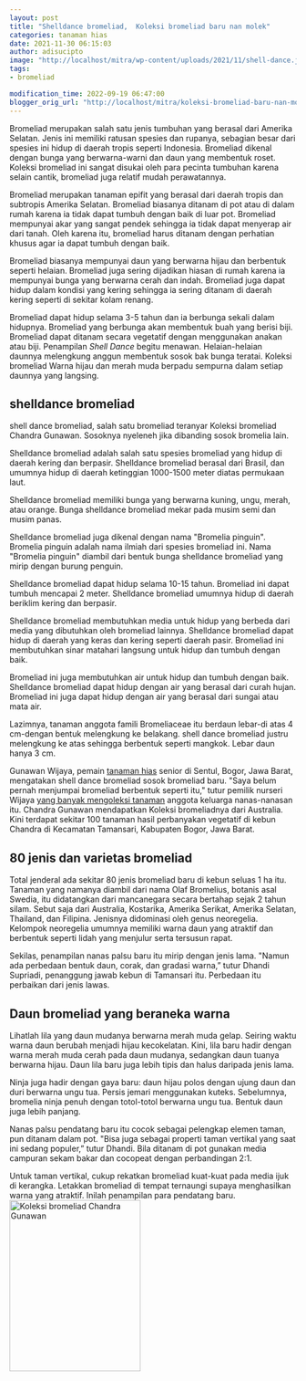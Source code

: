 ```yaml
---
layout: post
title: "Shelldance bromeliad,  Koleksi bromeliad baru nan molek"
categories: tanaman hias
date: 2021-11-30 06:15:03
author: adisucipto
image: "http://localhost/mitra/wp-content/uploads/2021/11/shell-dance.jpg"
tags:
- bromeliad

modification_time: 2022-09-19 06:47:00
blogger_orig_url: "http://localhost/mitra/koleksi-bromeliad-baru-nan-molek.html"
---
```


Bromeliad merupakan salah satu jenis tumbuhan yang berasal dari Amerika Selatan. Jenis ini memiliki ratusan spesies dan rupanya, sebagian besar dari spesies ini hidup di daerah tropis seperti Indonesia. Bromeliad dikenal dengan bunga yang berwarna-warni dan daun yang membentuk roset. Koleksi bromeliad ini sangat disukai oleh para pecinta tumbuhan karena selain cantik, bromeliad juga relatif mudah perawatannya.

Bromeliad merupakan tanaman epifit yang berasal dari daerah tropis dan subtropis Amerika Selatan. Bromeliad biasanya ditanam di pot atau di dalam rumah karena ia tidak dapat tumbuh dengan baik di luar pot. Bromeliad mempunyai akar yang sangat pendek sehingga ia tidak dapat menyerap air dari tanah. Oleh karena itu, bromeliad harus ditanam dengan perhatian khusus agar ia dapat tumbuh dengan baik.

Bromeliad biasanya mempunyai daun yang berwarna hijau dan berbentuk seperti helaian. Bromeliad juga sering dijadikan hiasan di rumah karena ia mempunyai bunga yang berwarna cerah dan indah. Bromeliad juga dapat hidup dalam kondisi yang kering sehingga ia sering ditanam di daerah kering seperti di sekitar kolam renang.

Bromeliad dapat hidup selama 3-5 tahun dan ia berbunga sekali dalam hidupnya. Bromeliad yang berbunga akan membentuk buah yang berisi biji. Bromeliad dapat ditanam secara vegetatif dengan menggunakan anakan atau biji.
Penampilan <em>Shell Dance</em> begitu menawan. Helaian-helaian daunnya melengkung anggun membentuk sosok bak bunga teratai. Koleksi bromeliad Warna hijau dan merah muda berpadu sempurna dalam setiap daunnya yang langsing.
<h2>shelldance bromeliad</h2>
shell dance bromeliad, salah satu bromeliad teranyar Koleksi bromeliad Chandra Gunawan. Sosoknya nyeleneh jika dibanding sosok bromelia lain.

Shelldance bromeliad adalah salah satu spesies bromeliad yang hidup di daerah kering dan berpasir. Shelldance bromeliad berasal dari Brasil, dan umumnya hidup di daerah ketinggian 1000-1500 meter diatas permukaan laut.

Shelldance bromeliad memiliki bunga yang berwarna kuning, ungu, merah, atau orange. Bunga shelldance bromeliad mekar pada musim semi dan musim panas.

Shelldance bromeliad juga dikenal dengan nama "Bromelia pinguin". Bromelia pinguin adalah nama ilmiah dari spesies bromeliad ini. Nama "Bromelia pinguin" diambil dari bentuk bunga shelldance bromeliad yang mirip dengan burung penguin.

Shelldance bromeliad dapat hidup selama 10-15 tahun. Bromeliad ini dapat tumbuh mencapai 2 meter. Shelldance bromeliad umumnya hidup di daerah beriklim kering dan berpasir.

Shelldance bromeliad membutuhkan media untuk hidup yang berbeda dari media yang dibutuhkan oleh bromeliad lainnya. Shelldance bromeliad dapat hidup di daerah yang keras dan kering seperti daerah pasir. Bromeliad ini membutuhkan sinar matahari langsung untuk hidup dan tumbuh dengan baik.

Bromeliad ini juga membutuhkan air untuk hidup dan tumbuh dengan baik. Shelldance bromeliad dapat hidup dengan air yang berasal dari curah hujan. Bromeliad ini juga dapat hidup dengan air yang berasal dari sungai atau mata air.

Lazimnya, tanaman anggota famili Bromeliaceae itu berdaun lebar-di atas 4 cm-dengan bentuk melengkung ke belakang. shell dance bromeliad justru melengkung ke atas sehingga berbentuk seperti mangkok. Lebar daun hanya 3 cm.

Gunawan Wijaya, pemain <a class="wpil_keyword_link " title="tanaman hias" href="http://127.0.0.1/mitra/tanaman-hias" data-wpil-keyword-link="linked">tanaman hias</a> senior di Sentul, Bogor, Jawa Barat, mengatakan shell dance bromeliad sosok bromeliad baru. "Saya belum pernah menjumpai bromeliad berbentuk seperti itu," tutur pemilik nurseri Wijaya <a href="http://127.0.0.1/mitra/anda-sibuk-pilih-taman-saja-bromelia.html">yang banyak mengoleksi tanaman</a> anggota keluarga nanas-nanasan itu. Chandra Gunawan mendapatkan Koleksi bromeliadnya dari Australia. Kini terdapat sekitar 100 tanaman hasil perbanyakan vegetatif di kebun Chandra di Kecamatan Tamansari, Kabupaten Bogor, Jawa Barat.
<h2 id="jenis">80 jenis dan varietas bromeliad</h2>
Total jenderal ada sekitar 80 jenis bromeliad baru di kebun seluas 1 ha itu. Tanaman yang namanya diambil dari nama Olaf Bromelius, botanis asal Swedia, itu didatangkan dari mancanegara secara bertahap sejak 2 tahun silam.
Sebut saja dari Australia, Kostarika, Amerika Serikat, Amerika Selatan, Thailand, dan Filipina. Jenisnya didominasi oleh genus neoregelia. Kelompok neoregelia umumnya memiliki warna daun yang atraktif dan berbentuk seperti lidah yang menjulur serta tersusun rapat.

Sekilas, penampilan nanas palsu baru itu mirip dengan jenis lama. "Namun ada perbedaan bentuk daun, corak, dan gradasi warna,” tutur Dhandi Supriadi, penanggung jawab kebun di Tamansari itu. Perbedaan itu perbaikan dari jenis lawas.
<h2>Daun bromeliad yang beraneka warna</h2>
Lihatlah lila yang daun mudanya berwarna merah muda gelap. Seiring waktu warna daun berubah menjadi hijau kecokelatan. Kini, lila baru hadir dengan warna merah muda cerah pada daun mudanya, sedangkan daun tuanya berwarna hijau. Daun lila baru juga lebih tipis dan halus daripada jenis lama.

Ninja juga hadir dengan gaya baru: daun hijau polos dengan ujung daun dan duri berwarna ungu tua. Persis jemari menggunakan kuteks. Sebelumnya, bromelia ninja penuh dengan totol-totol berwarna ungu tua. Bentuk daun juga lebih panjang.

Nanas palsu pendatang baru itu cocok sebagai pelengkap elemen taman, pun ditanam dalam pot. "Bisa juga sebagai properti taman vertikal yang saat ini sedang populer,” tutur Dhandi. Bila ditanam di pot gunakan media campuran sekam bakar dan cocopeat dengan perbandingan 2:1.

Untuk taman vertikal, cukup rekatkan bromeliad kuat-kuat pada media ijuk di kerangka. Letakkan bromeliad di tempat ternaungi supaya menghasilkan warna yang atraktif. Inilah penampilan para pendatang baru.
<a href="http://127.0.0.1/mitra/wp-content/uploads/2021/11/shell-dance-bromelead.jpg"><img class="aligncenter wp-image-15464 size-medium" src="http://127.0.0.1/mitra/wp-content/uploads/2021/11/shell-dance-bromelead-230x300.jpg" alt="Koleksi bromeliad Chandra Gunawan" width="230" height="300" /></a>
